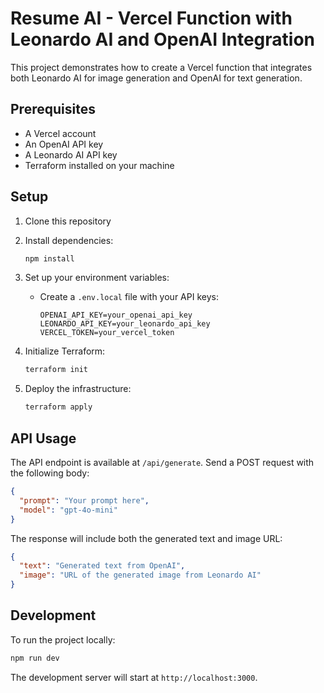 # Resume AI - Vercel Function with Leonardo AI and OpenAI Integration

This project demonstrates how to create a Vercel function that integrates both Leonardo AI for image generation and OpenAI for text generation.

## Prerequisites

- A Vercel account
- An OpenAI API key
- A Leonardo AI API key
- Terraform installed on your machine

## Setup

1. Clone this repository
2. Install dependencies:
   ```bash
   npm install
   ```

3. Set up your environment variables:
   - Create a `.env.local` file with your API keys:
     ```
     OPENAI_API_KEY=your_openai_api_key
     LEONARDO_API_KEY=your_leonardo_api_key
     VERCEL_TOKEN=your_vercel_token
     ```

4. Initialize Terraform:
   ```bash
   terraform init
   ```

5. Deploy the infrastructure:
   ```bash
   terraform apply
   ```

## API Usage

The API endpoint is available at `/api/generate`. Send a POST request with the following body:

```json
{
  "prompt": "Your prompt here",
  "model": "gpt-4o-mini"
}
```

The response will include both the generated text and image URL:

```json
{
  "text": "Generated text from OpenAI",
  "image": "URL of the generated image from Leonardo AI"
}
```

## Development

To run the project locally:

```bash
npm run dev
```

The development server will start at `http://localhost:3000`. 